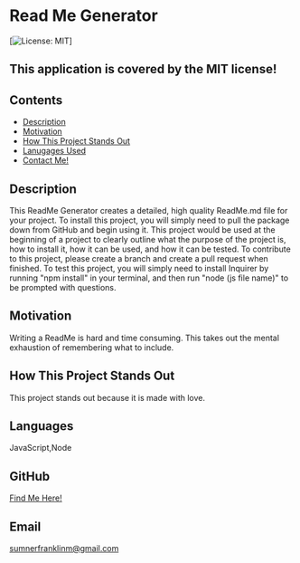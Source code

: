 
  # Read Me Generator
  [![License: MIT](https://img.shields.io/badge/License-MIT-yellow.svg)]
  ## This application is covered by the MIT license!
  ## Contents
  - [Description](#description)
  - [Motivation](#motivation)
  - [How This Project Stands Out](#How-This-Project-Stands-Out)
  - [Lanugages Used](#languages)
  - [Contact Me!](#gitHub)
  ## Description
  This ReadMe Generator creates a detailed, high quality ReadMe.md file for your project.
  To install this project, you will simply need to pull the package down from GitHub and begin using it.
  This project would be used at the beginning of a project to clearly outline what the purpose of the project is, how to install it, how it can be used, and how it can be tested.
  To contribute to this project, please create a branch and create a pull request when finished.
  To test this project, you will simply need to install Inquirer by running "npm install" in your terminal, and then run "node (js file name)" to be prompted with questions.
  ## Motivation
  Writing a ReadMe is hard and time consuming. This takes out the mental exhaustion of remembering what to include.
  ## How This Project Stands Out
  This project stands out because it is made with love.
  ## Languages
  JavaScript,Node
  ## GitHub
  <a href="https://github.com/SumnerFrank">Find Me Here!</a>
  ## Email
  sumnerfranklinm@gmail.com

